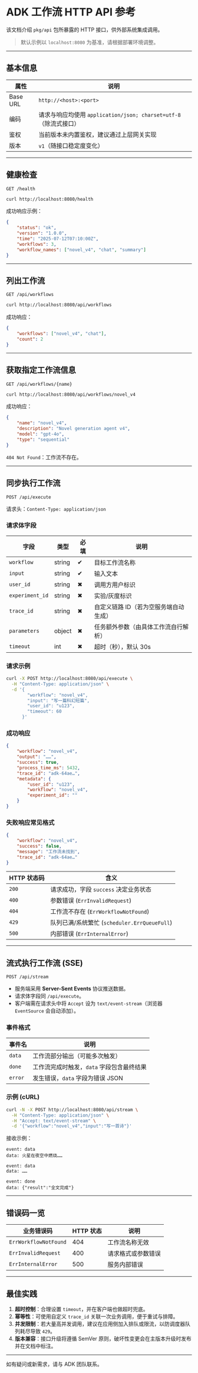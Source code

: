 # ADK 工作流 HTTP API 参考

该文档介绍 `pkg/api` 包所暴露的 HTTP 接口，供外部系统集成调用。

> 默认示例以 `localhost:8080` 为基准，请根据部署环境调整。

---

## 基本信息

| 属性 | 说明 |
| ---- | ---- |
| Base URL | `http://<host>:<port>` |
| 编码 | 请求与响应均使用 `application/json; charset=utf-8`（除流式接口） |
| 鉴权 | 当前版本未内置鉴权，建议通过上层网关实现 |
| 版本 | `v1`（随接口稳定度变化） |

---

## 健康检查

`GET /health`

```bash
curl http://localhost:8080/health
```

成功响应示例：

```json
{
    "status": "ok",
    "version": "1.0.0",
    "time": "2025-07-12T07:10:00Z",
    "workflows": 3,
    "workflow_names": ["novel_v4", "chat", "summary"]
}
```

---

## 列出工作流

`GET /api/workflows`

```bash
curl http://localhost:8080/api/workflows
```

成功响应：

```json
{
    "workflows": ["novel_v4", "chat"],
    "count": 2
}
```

---

## 获取指定工作流信息

`GET /api/workflows/{name}`

```bash
curl http://localhost:8080/api/workflows/novel_v4
```

成功响应：

```json
{
    "name": "novel_v4",
    "description": "Novel generation agent v4",
    "model": "gpt-4o",
    "type": "sequential"
}
```

`404 Not Found`：工作流不存在。

---

## 同步执行工作流

`POST /api/execute`

请求头：`Content-Type: application/json`

### 请求体字段

| 字段 | 类型 | 必填 | 说明 |
| ---- | ---- | ---- | ---- |
| `workflow` | string | ✔ | 目标工作流名称 |
| `input` | string | ✔ | 输入文本 |
| `user_id` | string | ✖ | 调用方用户标识 |
| `experiment_id` | string | ✖ | 实验/灰度标识 |
| `trace_id` | string | ✖ | 自定义链路 ID（若为空服务端自动生成） |
| `parameters` | object | ✖ | 任务额外参数（由具体工作流自行解析） |
| `timeout` | int | ✖ | 超时（秒），默认 30s |

### 请求示例

```bash
curl -X POST http://localhost:8080/api/execute \
  -H "Content-Type: application/json" \
  -d '{
        "workflow": "novel_v4",
        "input": "写一篇科幻短篇",
        "user_id": "u123",
        "timeout": 60
      }'
```

### 成功响应

```json
{
    "workflow": "novel_v4",
    "output": "……",
    "success": true,
    "process_time_ms": 5432,
    "trace_id": "adk-64ae…",
    "metadata": {
        "user_id": "u123",
        "workflow": "novel_v4",
        "experiment_id": ""
    }
}
```

### 失败响应常见格式

```json
{
    "workflow": "novel_v4",
    "success": false,
    "message": "工作流未找到",
    "trace_id": "adk-64ae…"
}
```

| HTTP 状态码 | 含义 |
| ----------- | ---- |
| `200` | 请求成功，字段 `success` 决定业务状态 |
| `400` | 参数错误 (`ErrInvalidRequest`) |
| `404` | 工作流不存在 (`ErrWorkflowNotFound`) |
| `429` | 队列已满/系统繁忙 (`scheduler.ErrQueueFull`) |
| `500` | 内部错误 (`ErrInternalError`) |

---

## 流式执行工作流 (SSE)

`POST /api/stream`

- 服务端采用 **Server-Sent Events** 协议推送数据。
- 请求体字段同 `/api/execute`。
- 客户端需在请求头中将 `Accept` 设为 `text/event-stream`（浏览器 `EventSource` 会自动添加）。

### 事件格式

| 事件名 | 说明 |
| ------ | ---- |
| `data` | 工作流部分输出（可能多次触发） |
| `done` | 工作流完成时触发，`data` 字段包含最终结果 |
| `error` | 发生错误，`data` 字段为错误 JSON |

### 示例 (cURL)

```bash
curl -N -X POST http://localhost:8080/api/stream \
  -H "Content-Type: application/json" \
  -H "Accept: text/event-stream" \
  -d '{"workflow":"novel_v4","input":"写一首诗"}'
```

接收示例：

```text
event: data
data: 火星在夜空中燃烧……

event: data
data: ……

event: done
data: {"result":"全文完成"}
```

---

## 错误码一览

| 业务错误码 | HTTP 状态 | 说明 |
| ---------- | -------- | ---- |
| `ErrWorkflowNotFound` | 404 | 工作流名称无效 |
| `ErrInvalidRequest` | 400 | 请求格式或参数错误 |
| `ErrInternalError` | 500 | 服务内部错误 |

---

## 最佳实践

1. **超时控制**：合理设置 `timeout`，并在客户端也做超时兜底。
2. **幂等性**：可使用自定义 `trace_id` 关联一次业务调用，便于重试与排障。
3. **并发限制**：若大量高并发调用，建议在应用侧加入排队或限流，以防调度器队列耗尽导致 `429`。
4. **版本兼容**：接口升级将遵循 SemVer 原则，破坏性变更会在主版本升级时发布并在文档中标注。

---

如有疑问或新需求，请与 ADK 团队联系。
